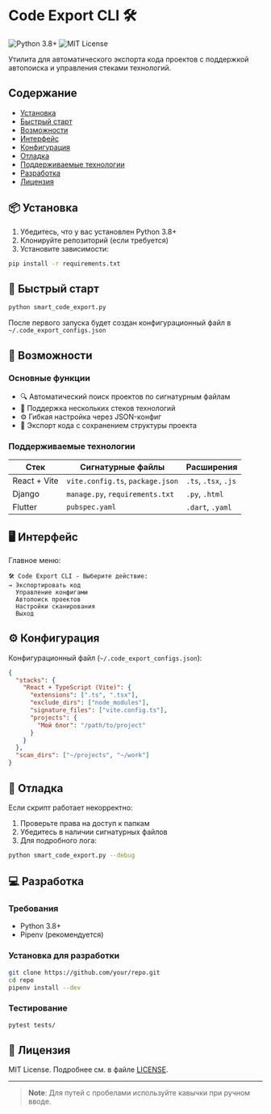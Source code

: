 # Code Export CLI 🛠️

<img src="https://img.shields.io/badge/python-3.8+-blue?logo=python" alt="Python 3.8+"> <img src="https://img.shields.io/badge/license-MIT-green" alt="MIT License">

Утилита для автоматического экспорта кода проектов с поддержкой автопоиска и управления стеками технологий.

## Содержание

- [Установка](#-установка)
- [Быстрый старт](#-быстрый-старт)
- [Возможности](#-возможности)
- [Интерфейс](#-интерфейс)
- [Конфигурация](#%EF%B8%8F-конфигурация)
- [Отладка](#-отладка)
- [Поддерживаемые технологии](#-поддерживаемые-технологии)
- [Разработка](#-разработка)
- [Лицензия](#-лицензия)

## 📦 Установка

1. Убедитесь, что у вас установлен Python 3.8+
2. Клонируйте репозиторий (если требуется)
3. Установите зависимости:

```bash
pip install -r requirements.txt
```
## 🚀 Быстрый старт

```bash
python smart_code_export.py
```

После первого запуска будет создан конфигурационный файл в `~/.code_export_configs.json`

## 🌟 Возможности

### Основные функции

- 🔍 Автоматический поиск проектов по сигнатурным файлам
- 📂 Поддержка нескольких стеков технологий
- ⚙️ Гибкая настройка через JSON-конфиг
- 📝 Экспорт кода с сохранением структуры проекта

### Поддерживаемые технологии

| Стек         | Сигнатурные файлы                | Расширения           |
| ------------ | -------------------------------- | -------------------- |
| React + Vite | `vite.config.ts`, `package.json` | `.ts`, `.tsx`, `.js` |
| Django       | `manage.py`, `requirements.txt`  | `.py`, `.html`       |
| Flutter      | `pubspec.yaml`                   | `.dart`, `.yaml`     |

## 🖥️ Интерфейс

Главное меню:

```text
🛠️ Code Export CLI - Выберите действие:
→ Экспортировать код
  Управление конфигами
  Автопоиск проектов
  Настройки сканирования
  Выход
```

## ⚙️ Конфигурация

Конфигурационный файл (`~/.code_export_configs.json`):

```json
{
  "stacks": {
    "React + TypeScript (Vite)": {
      "extensions": [".ts", ".tsx"],
      "exclude_dirs": ["node_modules"],
      "signature_files": ["vite.config.ts"],
      "projects": {
        "Мой блог": "/path/to/project"
      }
    }
  },
  "scan_dirs": ["~/projects", "~/work"]
}
```

## 🐛 Отладка

Если скрипт работает некорректно:

1. Проверьте права на доступ к папкам
2. Убедитесь в наличии сигнатурных файлов
3. Для подробного лога:

```bash
python smart_code_export.py --debug
```

## 💻 Разработка

### Требования

- Python 3.8+
- Pipenv (рекомендуется)

### Установка для разработки

```bash
git clone https://github.com/your/repo.git
cd repo
pipenv install --dev
```

### Тестирование

```bash
pytest tests/
```

## 📜 Лицензия

MIT License. Подробнее см. в файле [LICENSE](LICENSE).

---

> **Note**: Для путей с пробелами используйте кавычки при ручном вводе.

```
```
